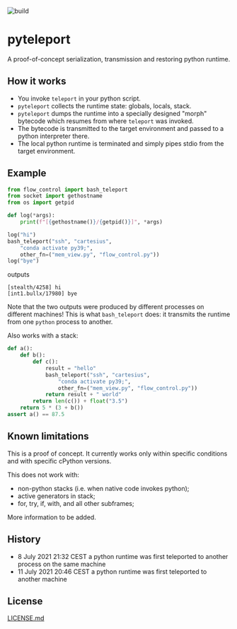 ![build](https://github.com/pulkin/pyteleport/actions/workflows/test.yml/badge.svg)

pyteleport
==========

A proof-of-concept serialization, transmission and restoring python runtime.

How it works
------------

* You invoke `teleport` in your python script.
* `pyteleport` collects the runtime state: globals, locals, stack.
* `pyteleport` dumps the runtime into a specially designed "morph" bytecode
  which resumes from where `teleport` was invoked.
* The bytecode is transmitted to the target environment and passed to a
  python interpreter there.
* The local python runtime is terminated and simply pipes stdio from the
  target environment.

Example
-------

```python
from flow_control import bash_teleport
from socket import gethostname
from os import getpid

def log(*args):
    print(f"[{gethostname()}/{getpid()}]", *args)

log("hi")
bash_teleport("ssh", "cartesius",
    "conda activate py39;",
    other_fn=("mem_view.py", "flow_control.py"))
log("bye")
```

outputs

```
[stealth/4258] hi
[int1.bullx/17980] bye
```

Note that the two outputs were produced by different processes on different machines! This is what
`bash_teleport` does: it transmits the runtime from one `python` process to another.

Also works with a stack:

```python
def a():
    def b():
        def c():
            result = "hello"
            bash_teleport("ssh", "cartesius",
                "conda activate py39;",
                other_fn=("mem_view.py", "flow_control.py"))
            return result + " world"
        return len(c()) + float("3.5")
    return 5 * (3 + b())
assert a() == 87.5
```

Known limitations
-----------------

This is a proof of concept.
It currently works only within specific conditions and with specific cPython versions.

This does not work with:
- non-python stacks (i.e. when native code invokes python);
- active generators in stack;
- for, try, if, with, and all other subframes;

More information to be added.

History
-------

* 8 July 2021 21:32 CEST a python runtime was first teleported to another process on the same machine
* 11 July 2021 20:46 CEST a python runtime was first teleported to another machine

License
-------

[LICENSE.md](LICENSE.md)

